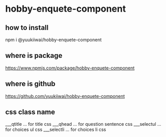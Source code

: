 # hobby-enquete-component
## how to install
npm i @yuukiiwai/hobby-enquete-component

## where is package
https://www.npmjs.com/package/hobby-enquete-component

## where is github
https://github.com/yuukiiwai/hobby-enquete-component

## css class name
___qtitle ... for title css
___qhead ... for question sentence css
___selectul ... for choices ul css
___selectli ... for choices li css